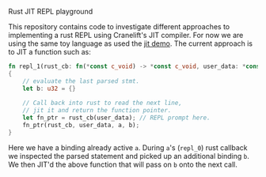 Rust JIT REPL playground

This repository contains code to investigate different approaches to
implementing a rust REPL using Cranelift's JIT compiler. For now we are using
the same toy language as used the [jit
demo](https://github.com/bytecodealliance/cranelift-jit-demo). The current
approach is to JIT a function such as:

```rust
fn repl_1(rust_cb: fn(*const c_void) -> *const c_void, user_data: *const c_void, a: u32)
{
    // evaluate the last parsed stmt.
    let b: u32 = {}
    
    // Call back into rust to read the next line, 
    // jit it and return the function pointer.
    let fn_ptr = rust_cb(user_data); // REPL prompt here.
    fn_ptr(rust_cb, user_data, a, b);
}
```

Here we have a binding already active `a`. During `a`'s (`repl_0`) rust callback
we inspected the parsed statement and picked up an additional binding `b`. We
then JIT'd the above function that will pass on `b` onto the next call.
